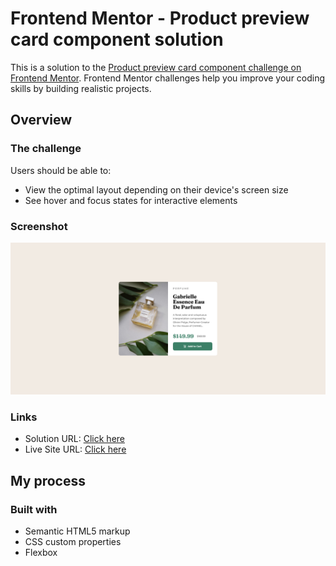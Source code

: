 # Frontend Mentor - Product preview card component solution

This is a solution to the [Product preview card component challenge on Frontend Mentor](https://www.frontendmentor.io/challenges/product-preview-card-component-GO7UmttRfa). Frontend Mentor challenges help you improve your coding skills by building realistic projects.

## Overview

### The challenge

Users should be able to:

- View the optimal layout depending on their device's screen size
- See hover and focus states for interactive elements

### Screenshot

![desktop](images/preview-card-desktop.png)

### Links

- Solution URL: [Click here](https://your-solution-url.com)
- Live Site URL: [Click here](https://anbere.github.io/product-preview-card-component/)

## My process

### Built with

- Semantic HTML5 markup
- CSS custom properties
- Flexbox
